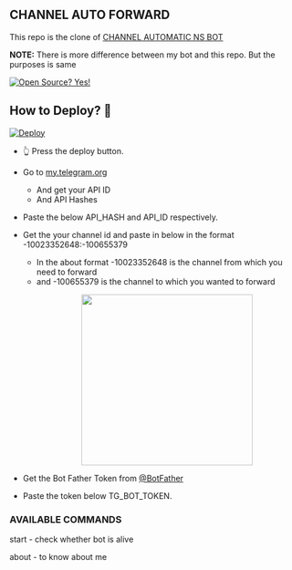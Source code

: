 ## CHANNEL AUTO FORWARD
This repo is the clone of [CHANNEL AUTOMATIC NS BOT](https://telegram.dog/chentochenbot)

**NOTE:** There is more difference between my bot and this repo. But the purposes is same


[![Open Source? Yes!](https://badgen.net/badge/Open%20Source%20%3F/Yes%21/blue?icon=github)](https://github.com/brainahc/c-to-c-Bot)


## How to Deploy? 🤔
[![Deploy](https://www.herokucdn.com/deploy/button.svg)](https://heroku.com/deploy?template=https://github.com/brainahc/c-to-c-Bot)
- 👆 Press the deploy button.

- Go to  [my.telegram.org](https://my.telegram.org/)
     - And get your API ID
     - And API Hashes

- Paste the below API_HASH and API_ID respectively.

- Get the your channel id and paste in below in the format -10023352648:-100655379
     - In the about format -10023352648 is the channel from which you need to forward 
     - and -100655379 is the channel to which you wanted to forward 
[<p align="center"><img src="https://telegra.ph/file/2130bae31fa168ae57224.jpg" width="300">](https://telegram.dog/Ns_bot_updates)

- Get the Bot Father Token from [@BotFather](https://telegram.dog/botfather)

- Paste the token below TG_BOT_TOKEN.




### AVAILABLE COMMANDS 
start - check whether bot is alive 

about - to know about me

